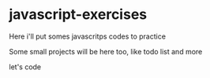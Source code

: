 # javascript-exercises

Here i'll put somes javascritps codes to practice

Some small projects will be here too, like todo list and more

let's code
